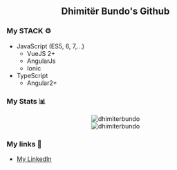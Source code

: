 <h2 align="center"> 
  Dhimitër Bundo's Github
</h1>

<!--
**dhimiterbundo/dhimiterbundo** is a ✨ _special_ ✨ repository because its `README.md` (this file) appears on your GitHub profile.

Here are some ideas to get you started:

- 🔭 I’m currently working on ...
- 🌱 I’m currently learning ...
- 👯 I’m looking to collaborate on ...
- 🤔 I’m looking for help with ...
- 💬 Ask me about ...
- 📫 How to reach me: ...
- 😄 Pronouns: ...
- ⚡ Fun fact: ...
-->
### My STACK ⚙️

- JavaScript (ES5, 6, 7,...)
  - VueJS 2+
  - AngularJs
  - Ionic
- TypeScript
  - Angular2+

### My Stats 📊

<p align="center">
<img src="https://github-readme-stats.vercel.app/api/top-langs/?username=dhimiterbundo&layout=compact&theme=vue-dark" alt="dhimiterbundo" /> <br>
<img src="https://github-readme-stats.vercel.app/api?username=dhimiterbundo&show_icons=true&theme=vue-dark&count_private=true" alt="dhimiterbundo" />
</p>

### My links 🔗
- [My LinkedIn](https://al.linkedin.com/in/dhimit%C3%ABr-bundo-058877150)
